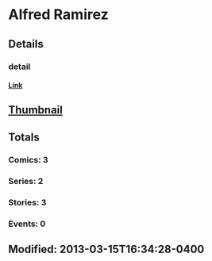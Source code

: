 # Alfred  Ramirez 
## Details
### detail
#### [Link](http://marvel.com/comics/creators/4859/alfred_ramirez?utm_campaign=apiRef&utm_source=225578a89fc76f3d20fbffda5d17a88d)
## [Thumbnail](http://i.annihil.us/u/prod/marvel/i/mg/b/40/image_not_available.jpg)
## Totals
### Comics: 3
### Series: 2
### Stories: 3
### Events: 0
## Modified: 2013-03-15T16:34:28-0400